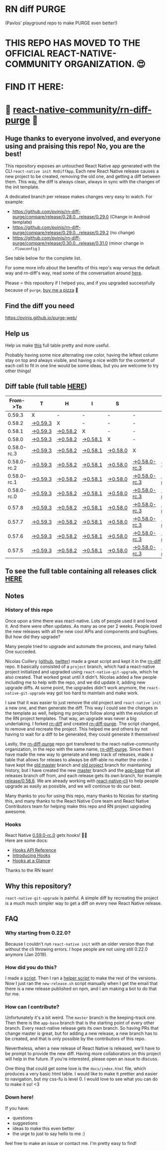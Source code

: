 # RN diff PURGE
(Pavlos' playground repo to make PURGE even better!)

# THIS REPO HAS MOVED TO THE OFFICIAL REACT-NATIVE-COMMUNITY ORGANIZATION. 😍
# FIND IT HERE:  
# 💪 [react-native-community/rn-diff-purge](https://github.com/react-native-community/rn-diff-purge) 🎉
## Huge thanks to everyone involved, and everyone using and praising this repo! No, you are the best!

This repository exposes an untouched React Native app generated with the CLI
`react-native init RnDiffApp`. Each new React Native release causes a new project to be created, removing the old one, and getting a diff between them. This way, the diff is always clean, always in sync with the changes of the init template.

A dedicated branch per release makes changes very easy
to watch. For example:

* https://github.com/pvinis/rn-diff-purge/compare/release/0.28.0...release/0.29.0
(Change in Android template)
* https://github.com/pvinis/rn-diff-purge/compare/release/0.29.0...release/0.29.2
(no change)
* https://github.com/pvinis/rn-diff-purge/compare/release/0.30.0...release/0.31.0
(minor change in `.flowconfig` )

See table below for the complete list.

For some more info about the benefits of this repo's way versus the default way and rn-diff's way, read some of the conversation around [here](https://github.com/react-native-community/discussions-and-proposals/issues/68#issuecomment-452227478).

Please :star: this repository if I helped you, and if you upgraded successfully because of `purge`, [buy me a pizza](https://www.buymeacoffee.com/DGWwHVZ4s) :pizza:

## Find the diff you need
https://pvinis.github.io/purge-web/

## Help us
Help us make [this](https://pvinis.github.io/rn-diff-purge) full table pretty and more useful.

Probably having some nice alternating row color, having the leftest column stay on top and always visible, and having a nice width for the content of each cell to fit in one line would be some ideas, but you are welcome to try other things!

## Diff table (full table [HERE](https://pvinis.github.io/rn-diff-purge))

| From->To    | T                                                                                               | H                                                                                               | I                                                                                               | S                                                                                               |                                                                                                           | I                                                                                                         | S                                                                                                         |                                                                                                      | C                                                                                          | O                                                                                          | O                                                                                          | L   |
| ----------- | ----------------------------------------------------------------------------------------------- | ----------------------------------------------------------------------------------------------- | ----------------------------------------------------------------------------------------------- | ----------------------------------------------------------------------------------------------- | --------------------------------------------------------------------------------------------------------- | --------------------------------------------------------------------------------------------------------- | --------------------------------------------------------------------------------------------------------- | ---------------------------------------------------------------------------------------------------- | ------------------------------------------------------------------------------------------ | ------------------------------------------------------------------------------------------ | ------------------------------------------------------------------------------------------ | --- |
| 0.59.3      | X                                                                                               | -                                                                                               | -                                                                                               | -                                                                                               | -                                                                                                         | -                                                                                                         | -                                                                                                         | -                                                                                                    | -                                                                                          | -                                                                                          | -                                                                                          | -   |
| 0.58.2      | [->0.59.3](https://github.com/pvinis/rn-diff-purge/compare/release/0.58.2..release/0.59.3)      | X                                                                                               | -                                                                                               | -                                                                                               | -                                                                                                         | -                                                                                                         | -                                                                                                         | -                                                                                                    | -                                                                                          | -                                                                                          | -                                                                                          | -   |
| 0.58.1      | [->0.59.3](https://github.com/pvinis/rn-diff-purge/compare/release/0.58.1..release/0.59.3)      | [->0.58.2](https://github.com/pvinis/rn-diff-purge/compare/release/0.58.1..release/0.58.2)      | X                                                                                               | -                                                                                               | -                                                                                                         | -                                                                                                         | -                                                                                                         | -                                                                                                    | -                                                                                          | -                                                                                          | -                                                                                          | -   |
| 0.58.0      | [->0.59.3](https://github.com/pvinis/rn-diff-purge/compare/release/0.58.0..release/0.59.3)      | [->0.58.2](https://github.com/pvinis/rn-diff-purge/compare/release/0.58.0..release/0.58.2)      | [->0.58.1](https://github.com/pvinis/rn-diff-purge/compare/release/0.58.0..release/0.58.1)      | X                                                                                               | -                                                                                                         | -                                                                                                         | -                                                                                                         | -                                                                                                    | -                                                                                          | -                                                                                          | -                                                                                          | -   |
| 0.58.0-rc.3 | [->0.59.3](https://github.com/pvinis/rn-diff-purge/compare/release/0.58.0-rc.3..release/0.59.3) | [->0.58.2](https://github.com/pvinis/rn-diff-purge/compare/release/0.58.0-rc.3..release/0.58.2) | [->0.58.1](https://github.com/pvinis/rn-diff-purge/compare/release/0.58.0-rc.3..release/0.58.1) | [->0.58.0](https://github.com/pvinis/rn-diff-purge/compare/release/0.58.0-rc.3..release/0.58.0) | X                                                                                                         | -                                                                                                         | -                                                                                                         | -                                                                                                    | -                                                                                          | -                                                                                          | -                                                                                          | -   |
| 0.58.0-rc.2 | [->0.59.3](https://github.com/pvinis/rn-diff-purge/compare/release/0.58.0-rc.2..release/0.59.3) | [->0.58.2](https://github.com/pvinis/rn-diff-purge/compare/release/0.58.0-rc.2..release/0.58.2) | [->0.58.1](https://github.com/pvinis/rn-diff-purge/compare/release/0.58.0-rc.2..release/0.58.1) | [->0.58.0](https://github.com/pvinis/rn-diff-purge/compare/release/0.58.0-rc.2..release/0.58.0) | [->0.58.0-rc.3](https://github.com/pvinis/rn-diff-purge/compare/release/0.58.0-rc.2..release/0.58.0-rc.3) | X                                                                                                         | -                                                                                                         | -                                                                                                    | -                                                                                          | -                                                                                          | -                                                                                          | -   |
| 0.58.0-rc.1 | [->0.59.3](https://github.com/pvinis/rn-diff-purge/compare/release/0.58.0-rc.1..release/0.59.3) | [->0.58.2](https://github.com/pvinis/rn-diff-purge/compare/release/0.58.0-rc.1..release/0.58.2) | [->0.58.1](https://github.com/pvinis/rn-diff-purge/compare/release/0.58.0-rc.1..release/0.58.1) | [->0.58.0](https://github.com/pvinis/rn-diff-purge/compare/release/0.58.0-rc.1..release/0.58.0) | [->0.58.0-rc.3](https://github.com/pvinis/rn-diff-purge/compare/release/0.58.0-rc.1..release/0.58.0-rc.3) | [->0.58.0-rc.2](https://github.com/pvinis/rn-diff-purge/compare/release/0.58.0-rc.1..release/0.58.0-rc.2) | X                                                                                                         | -                                                                                                    | -                                                                                          | -                                                                                          | -                                                                                          | -   |
| 0.58.0-rc.0 | [->0.59.3](https://github.com/pvinis/rn-diff-purge/compare/release/0.58.0-rc.0..release/0.59.3) | [->0.58.2](https://github.com/pvinis/rn-diff-purge/compare/release/0.58.0-rc.0..release/0.58.2) | [->0.58.1](https://github.com/pvinis/rn-diff-purge/compare/release/0.58.0-rc.0..release/0.58.1) | [->0.58.0](https://github.com/pvinis/rn-diff-purge/compare/release/0.58.0-rc.0..release/0.58.0) | [->0.58.0-rc.3](https://github.com/pvinis/rn-diff-purge/compare/release/0.58.0-rc.0..release/0.58.0-rc.3) | [->0.58.0-rc.2](https://github.com/pvinis/rn-diff-purge/compare/release/0.58.0-rc.0..release/0.58.0-rc.2) | [->0.58.0-rc.1](https://github.com/pvinis/rn-diff-purge/compare/release/0.58.0-rc.0..release/0.58.0-rc.1) | X                                                                                                    | -                                                                                          | -                                                                                          | -                                                                                          | -   |
| 0.57.8      | [->0.59.3](https://github.com/pvinis/rn-diff-purge/compare/release/0.57.8..release/0.59.3)      | [->0.58.2](https://github.com/pvinis/rn-diff-purge/compare/release/0.57.8..release/0.58.2)      | [->0.58.1](https://github.com/pvinis/rn-diff-purge/compare/release/0.57.8..release/0.58.1)      | [->0.58.0](https://github.com/pvinis/rn-diff-purge/compare/release/0.57.8..release/0.58.0)      | [->0.58.0-rc.3](https://github.com/pvinis/rn-diff-purge/compare/release/0.57.8..release/0.58.0-rc.3)      | [->0.58.0-rc.2](https://github.com/pvinis/rn-diff-purge/compare/release/0.57.8..release/0.58.0-rc.2)      | [->0.58.0-rc.1](https://github.com/pvinis/rn-diff-purge/compare/release/0.57.8..release/0.58.0-rc.1)      | [->0.58.0-rc.0](https://github.com/pvinis/rn-diff-purge/compare/release/0.57.8..release/0.58.0-rc.0) | X                                                                                          | -                                                                                          | -                                                                                          | -   |
| 0.57.7      | [->0.59.3](https://github.com/pvinis/rn-diff-purge/compare/release/0.57.7..release/0.59.3)      | [->0.58.2](https://github.com/pvinis/rn-diff-purge/compare/release/0.57.7..release/0.58.2)      | [->0.58.1](https://github.com/pvinis/rn-diff-purge/compare/release/0.57.7..release/0.58.1)      | [->0.58.0](https://github.com/pvinis/rn-diff-purge/compare/release/0.57.7..release/0.58.0)      | [->0.58.0-rc.3](https://github.com/pvinis/rn-diff-purge/compare/release/0.57.7..release/0.58.0-rc.3)      | [->0.58.0-rc.2](https://github.com/pvinis/rn-diff-purge/compare/release/0.57.7..release/0.58.0-rc.2)      | [->0.58.0-rc.1](https://github.com/pvinis/rn-diff-purge/compare/release/0.57.7..release/0.58.0-rc.1)      | [->0.58.0-rc.0](https://github.com/pvinis/rn-diff-purge/compare/release/0.57.7..release/0.58.0-rc.0) | [->0.57.8](https://github.com/pvinis/rn-diff-purge/compare/release/0.57.7..release/0.57.8) | X                                                                                          | -                                                                                          | -   |
| 0.57.6      | [->0.59.3](https://github.com/pvinis/rn-diff-purge/compare/release/0.57.6..release/0.59.3)      | [->0.58.2](https://github.com/pvinis/rn-diff-purge/compare/release/0.57.6..release/0.58.2)      | [->0.58.1](https://github.com/pvinis/rn-diff-purge/compare/release/0.57.6..release/0.58.1)      | [->0.58.0](https://github.com/pvinis/rn-diff-purge/compare/release/0.57.6..release/0.58.0)      | [->0.58.0-rc.3](https://github.com/pvinis/rn-diff-purge/compare/release/0.57.6..release/0.58.0-rc.3)      | [->0.58.0-rc.2](https://github.com/pvinis/rn-diff-purge/compare/release/0.57.6..release/0.58.0-rc.2)      | [->0.58.0-rc.1](https://github.com/pvinis/rn-diff-purge/compare/release/0.57.6..release/0.58.0-rc.1)      | [->0.58.0-rc.0](https://github.com/pvinis/rn-diff-purge/compare/release/0.57.6..release/0.58.0-rc.0) | [->0.57.8](https://github.com/pvinis/rn-diff-purge/compare/release/0.57.6..release/0.57.8) | [->0.57.7](https://github.com/pvinis/rn-diff-purge/compare/release/0.57.6..release/0.57.7) | X                                                                                          | -   |
| 0.57.5      | [->0.59.3](https://github.com/pvinis/rn-diff-purge/compare/release/0.57.5..release/0.59.3)      | [->0.58.2](https://github.com/pvinis/rn-diff-purge/compare/release/0.57.5..release/0.58.2)      | [->0.58.1](https://github.com/pvinis/rn-diff-purge/compare/release/0.57.5..release/0.58.1)      | [->0.58.0](https://github.com/pvinis/rn-diff-purge/compare/release/0.57.5..release/0.58.0)      | [->0.58.0-rc.3](https://github.com/pvinis/rn-diff-purge/compare/release/0.57.5..release/0.58.0-rc.3)      | [->0.58.0-rc.2](https://github.com/pvinis/rn-diff-purge/compare/release/0.57.5..release/0.58.0-rc.2)      | [->0.58.0-rc.1](https://github.com/pvinis/rn-diff-purge/compare/release/0.57.5..release/0.58.0-rc.1)      | [->0.58.0-rc.0](https://github.com/pvinis/rn-diff-purge/compare/release/0.57.5..release/0.58.0-rc.0) | [->0.57.8](https://github.com/pvinis/rn-diff-purge/compare/release/0.57.5..release/0.57.8) | [->0.57.7](https://github.com/pvinis/rn-diff-purge/compare/release/0.57.5..release/0.57.7) | [->0.57.6](https://github.com/pvinis/rn-diff-purge/compare/release/0.57.5..release/0.57.6) | X   |

## To see the full table containing all releases click [HERE](https://pvinis.github.io/rn-diff-purge)

## Notes

### History of this repo

Once upon a time there was react-native. Lots of people used it and loved it. And there were often updates. As many as one per 2 weeks. People loved the new releases with all the new cool APIs and components and bugfixes. But how did they upgrade?

Many people tried to upgrade and automate the process, and many failed. One succeded.

Nicolas Cuillery ([github](https://github.com/ncuillery), [twitter](https://twitter.com/ncuillery)) made a great script and kept it in the [rn-diff](https://github.com/ncuillery/rn-diff) repo. It basically consisted of a `project` branch, which had a react-native project initialized and upgraded using `react-native-git-upgrade`, which he also created. That worked great until it didn't. Nicolas added a few people including me to help with the repo, and we did update it, adding new upgrade diffs. At some point, the upgrades didn't work anymore, the `react-native-git-upgrade` way got too hard to maintain and make work.

I saw that it was easier to just remove the old project and `react-native init` a new one, and then generate the diff. This way I could see the changes in the template as well, helping my projects follow along with the evolution of the RN project templates. That way, an upgrade was never a big undertaking. I forked [rn-diff](https://github.com/ncuillery/rn-diff) and created [rn-diff-purge](https://github.com/pvinis/rn-diff-purge). The script changed, to remove and recreate the project. This helped me and others by not having to wait for a diff to be generated, they could generate it themselves!

Lastly, the [rn-diff-purge](https://github.com/pvinis/rn-diff-purge) repo got transfered to the react-native-community organization, in the repo with the same name, [rn-diff-purge](https://github.com/react-native-community/rn-diff-purge). Since then I have made the new way to generate and keep track of releases, made a table that allows for releaes to always be diff-able no matter the order. I have kept the [old master](https://github.com/pvinis/rn-diff-purge/tree/old/master) branch and [old project](https://github.com/pvinis/rn-diff-purge/tree/old/project) branch for maintaining history, but I have created the new [master](https://github.com/pvinis/rn-diff-purge/tree/master) branch and the [app-base](https://github.com/pvinis/rn-diff-purge/tree/app-base) that all releases branch off from, and each release gets its own branch, for example [release/0.58.6](https://github.com/pvinis/rn-diff-purge/tree/release/0.58.6). We are already working with [react-native-cli](https://github.com/react-native-community/react-native-cli) to help people upgrade as easily as possible, and we will continue to do our best.

Many thanks to you for using this repo, many thanks to Nicolas for starting this, and many thanks to the React Native Core team and React Native Contributors team for helping make this repo and RN project upgrading awesome.

### Hooks
React Native [0.59.0-rc.0](https://github.com/pvinis/rn-diff-purge#version-changes) gets hooks! 🎉🥳  
Here are some docs:
- [Hooks API Reference](https://reactjs.org/docs/hooks-reference.html)
- [Introducing Hooks](https://reactjs.org/docs/hooks-intro.html)
- [Hooks at a Glance](https://reactjs.org/docs/hooks-overview.html)

Thanks to the RN team!

## Why this repository?
`react-native-git-upgrade` is painful. A simple diff by recreating the project is a much much simpler way to get a diff on every new React Native release.

## FAQ

### Why starting from 0.22.0?

Because I couldn't run `react-native init` with an older version than that without the cli throwing errors. I hope people are not using still 0.22.0 anymore (Jan 2019).

### How did you do this?

I made a [script](https://github.com/pvinis/rn-diff-purge/blob/master/new-release.sh). Then I ran a [helper script](https://github.com/pvinis/rn-diff-purge/blob/master/new-release.sh) to make the rest of the versions.
Now I just ran the `new-release.sh` script manually when I get the email that there is a new release published on npm, and I am making a bot to do that for me.

### How can I contribute?

Unfortunately it's a bit weird. The `master` branch is the keeping-track one. Then there is the `app-base` branch that is the starting point of every other branch. Every react-native release gets its own branch. So having PRs that change master is great, but for adding a new release, a new branch has to be created, and that is only possible by the contributors of this repo.

Nevertheless, when a new release of React Native is released, we'll have to be prompt to provide
the new diff. Having more collaborators on this project will help in the future. If you're interested, please open an issue to discuss.

One thing that could get some love is the `docs/index.html` file, which produces a very basic html table. I would like to make it prettier and easier to navigation, but my css-fu is level 0. I would love to see what you can do to make it so! <3

### Down here!

If you have: 
- questions
- suggestions
- ideas to make this even better
- the urge to just to say hello to me :)

feel free to make an issue or contact me. I'm pretty easy to find!
